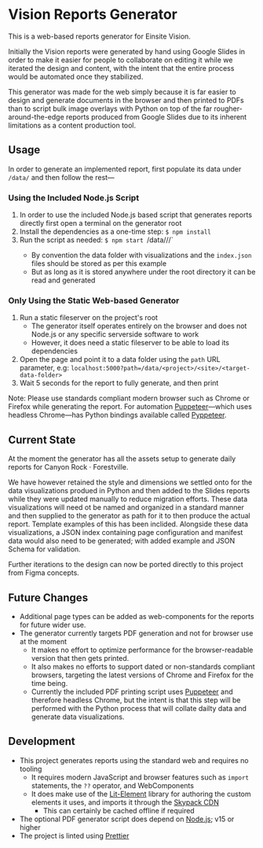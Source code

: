 # Vision Reports Generator

This is a web-based reports generator for Einsite Vision.

Initially the Vision reports were generated by hand using Google Slides in order to make it easier for people to collaborate on editing it while we iterated the design and content, with the intent that the entire process would be automated once they stabilized.

This generator was made for the web simply because it is far easier to design and generate documents in the browser and then printed to PDFs than to script bulk image overlays with Python on top of the far rougher-around-the-edge reports produced from Google Slides due to its inherent limitations as a content production tool.

## Usage

In order to generate an implemented report, first populate its data under `/data/` and then follow the rest—

### Using the Included Node.js Script

1. In order to use the included Node.js based script that generates reports directly first open a terminal on the generator root
2. Install the dependencies as a one-time step: `$ npm install`
3. Run the script as needed: `$ npm start `/data/<project>/<site>/<target-data-folder>`
   - By convention the data folder with visualizations and the `index.json` files should be stored as per this example
   - But as long as it is stored anywhere under the root directory it can be read and generated

### Only Using the Static Web-based Generator

1. Run a static fileserver on the project's root
   - The generator itself operates entirely on the browser and does not Node.js or any specific serverside software to work
   - However, it does need a static fileserver to be able to load its dependencies
2. Open the page and point it to a data folder using the `path` URL parameter, e.g: `localhost:5000?path=/data/<project>/<site>/<target-data-folder>`
3. Wait 5 seconds for the report to fully generate, and then print

Note: Please use standards compliant modern browser such as Chrome or Firefox while generating the report. For automation [Puppeteer](https://pptr.dev/)—which uses headless Chrome—has Python bindings available called [Pyppeteer](https://pypi.org/project/pyppeteer/).

###

## Current State

At the moment the generator has all the assets setup to generate daily reports for Canyon Rock · Forestville.

We have however retained the style and dimensions we settled onto for the data visualizations produed in Python and then added to the Slides reports while they were updated manually to reduce migration efforts. These data visualizations will need ot be named and organized in a standard manner and then supplied to the generator as path for it to then produce the actual report. Template examples of this has been inclided. Alongside these data visualizations, a JSON index containing page configuration and manifest data would also need to be generated; with added example and JSON Schema for validation.

Further iterations to the design can now be ported directly to this project from Figma concepts.

## Future Changes

- Additional page types can be added as web-components for the reports for future wider use.
- The generator currently targets PDF generation and not for browser use at the moment
  - It makes no effort to optimize performance for the browser-readable version that then gets printed.
  - It also makes no efforts to support dated or non-standards compliant browsers, targeting the latest versions of Chrome and Firefox for the time being.
  - Currently the included PDF printing script uses [Puppeteer](https://pptr.dev/) and therefore headless Chrome, but the intent is that this step will be performed with the Python process that will collate dailty data and generate data visualizations.

## Development

- This project generates reports using the standard web and requires no tooling
  - It requires modern JavaScript and browser features such as `import` statements, the `??` operator, and WebComponents
  - It does make use of the [Lit-Element](https://lit-element.polymer-project.org/) library for authoring the custom elements it uses, and imports it through the [Skypack CDN](https://www.skypack.dev/)
    - This can certainly be cached offline if required
- The optional PDF generator script does depend on [Node.js](https://nodejs.org/en/); v15 or higher
- The project is linted using [Prettier](https://prettier.io/)
